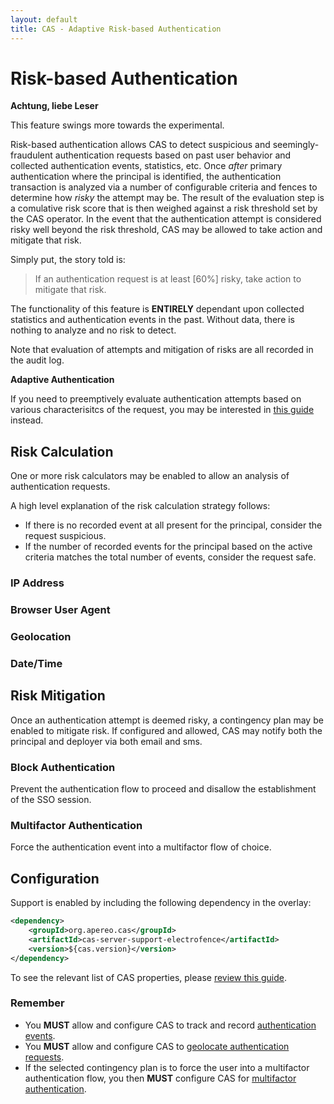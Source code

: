 ```yaml
---
layout: default
title: CAS - Adaptive Risk-based Authentication
---
```


# Risk-based Authentication

<div class="alert alert-warning"><strong>Achtung, liebe Leser</strong><p>This feature swings more towards the experimental.</p></div>

Risk-based authentication allows CAS to detect suspicious and seemingly-fraudulent authentication requests based on past user behavior
and collected authentication events, statistics, etc. Once *after* primary authentication where the principal is identified,
the authentication transaction is analyzed via a number of configurable criteria and fences to determine how *risky* the attempt may be.
The result of the evaluation step is a comulative risk score that is then weighed against a risk threshold set by the CAS operator.
In the event that the authentication attempt is considered risky well beyond the risk threshold, CAS may be allowed to take action and
mitigate that risk. 

Simply put, the story told is:

> If an authentication request is at least [60%] risky, take action to mitigate that risk. 

The functionality of this feature is **ENTIRELY** dependant upon collected statistics and authentication events in the past.
Without data, there is nothing to analyze and no risk to detect.

Note that evaluation of attempts and mitigation of risks are all recorded in the audit log.

<div class="alert alert-info"><strong>Adaptive Authentication</strong><p>
If you need to preemptively evaluate authentication attempts based on various characterisitcs of the request, 
you may be interested in <a href="Configuring-Adaptive-Authentication.html">this guide</a> instead.</p></div>

## Risk Calculation

One or more risk calculators may be enabled to allow an analysis of authentication requests.

A high level explanation of the risk calculation strategy follows:

- If there is no recorded event at all present for the principal, consider the request suspicious.
- If the number of recorded events for the principal based on the active criteria matches the total number of events, consider the 
request safe.

### IP Address

### Browser User Agent

### Geolocation

### Date/Time

## Risk Mitigation

Once an authentication attempt is deemed risky, a contingency plan may be enabled to mitigate risk. If configured and allowed,
CAS may notify both the principal and deployer via both email and sms.

### Block Authentication

Prevent the authentication flow to proceed and disallow the establishment of the SSO session.

### Multifactor Authentication

Force the authentication event into a multifactor flow of choice.

## Configuration

Support is enabled by including the following dependency in the overlay:

```xml
<dependency>
    <groupId>org.apereo.cas</groupId>
    <artifactId>cas-server-support-electrofence</artifactId>
    <version>${cas.version}</version>
</dependency>
```

To see the relevant list of CAS properties, please [review this guide](Configuration-Properties.html).

### Remember

- You **MUST** allow and configure CAS to track and record [authentication events](Configuring-Authentication-Events.html).
- You **MUST** allow and configure CAS to [geolocate authentication requests](GeoTracking-Authentication-Requests.html).
- If the selected contingency plan is to force the user into a multifactor authentication flow, you then **MUST** configure CAS for 
[multifactor authentication](Configuring-Multifactor-Authentication.html).
